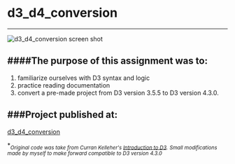# d3_d4_conversion
---

![d3_d4_conversion screen shot](https://cloud.githubusercontent.com/assets/11747875/20286661/2da5510a-aa85-11e6-94d7-decb9f655d18.png)




####The purpose of this assignment was to:
---
1. familiarize ourselves with D3 syntax and logic
2. practice reading documentation
3. convert a pre-made project from D3 version 3.5.5 to D3 version 4.3.0.


###Project published at: 
---

[d3_d4_conversion](https://trrapp12-ironyard.github.io/d3_d4_conversion/)




\*<sub>*Original code was take from Curran Kelleher's [Introduction to D3](http://curran.github.io/screencasts/introToD3/examples/viewer/#/96).*</sub>
<sub>*Small modifications made by myself to make forward compatible to D3 version 4.3.0*</sub>
